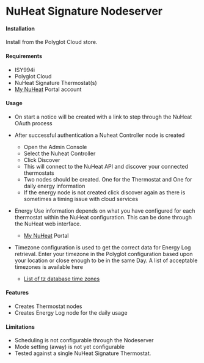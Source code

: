 # NuHeat Signature Nodeserver

#### Installation

Install from the Polyglot Cloud store.

#### Requirements

- ISY994i
- Polyglot Cloud
- NuHeat Signature Thermostat(s)
- [My NuHeat](https://mynuheat.com) Portal account

#### Usage
- On start a notice will be created with a link to step through the NuHeat OAuth process
- After successful authentication a Nuheat Controller node is created
  - Open the Admin Console
  - Select the Nuheat Controller
  - Click Discover
  - This will connect to the NuHeat API and discover your connected thermostats
  - Two nodes should be created.  One for the Thermostat and One for daily energy information
  - If the energy node is not created click discover again as there is sometimes a timing issue with cloud services
 
- Energy Use information depends on what you have configured for each thermostat within the NuHeat configuration.
This can be done through the NuHeat web interface.
  - [My NuHeat](https://mynuheat.com) Portal

- Timezone configuration is used to get the correct data for Energy Log retrieval.  Enter
your timezone in the Polyglot configuration based upon your location or close enough
to be in the same Day.  A list of acceptable timezones is available here
  - [List of tz database time zones](https://en.wikipedia.org/wiki/List_of_tz_database_time_zones)

#### Features
- Creates Thermostat nodes
- Creates Energy Log node for the daily usage

#### Limitations
- Scheduling is not configurable through the Nodeserver
- Mode setting (away) is not yet configurable
- Tested against a single NuHeat Signature Thermostat.
